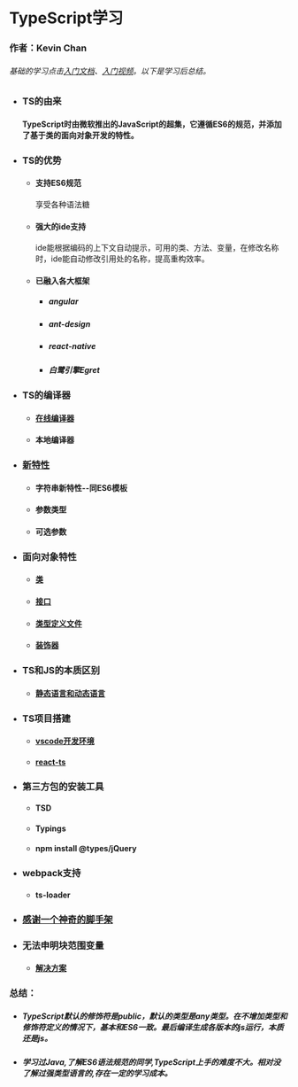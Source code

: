 # **TypeScript学习**
### 作者：Kevin Chan
###### *基础的学习点击[入门文档](https://ts.xcatliu.com/)、[入门视频](https://www.imooc.com/learn/763)。以下是学习后总结。* 

* ### TS的由来

    #### TypeScript时由微软推出的JavaScript的超集，它遵循ES6的规范，并添加了基于类的面向对象开发的特性。

* ### TS的优势

    * #### 支持ES6规范

        享受各种语法糖

    * #### 强大的ide支持

       ide能根据编码的上下文自动提示，可用的类、方法、变量，在修改名称时，ide能自动修改引用处的名称，提高重构效率。

    * #### 已融入各大框架

        * ##### angular
        * ##### ant-design
        * ##### react-native
        * ##### 白鹭引擎Egret

* ### TS的编译器

    * #### [在线编译器](http://www.typescriptlang.org/play/index.html)
    * #### 本地编译器

* ### [新特性](./detail/NEWFEATURES.md)

    * #### 字符串新特性--同ES6模板
    * #### 参数类型
    * #### 可选参数

* ### 面向对象特性

    * #### [类](./detail/CLASS.md)
    * #### [接口](./detail/INTERFACE.md)
    * #### [类型定义文件](https://github.com/DefinitelyTyped/DefinitelyTyped)
    * #### [装饰器](https://zhuanlan.zhihu.com/p/22277764)

* ### TS和JS的本质区别

    * #### [静态语言和动态语言](./detail/DYNAMICVSSTATIC.md)

* ### TS项目搭建

    * #### [vscode开发环境](https://zhuanlan.zhihu.com/p/21611724)
    * #### [react-ts](https://www.zhihu.com/question/38838053)

* ### 第三方包的安装工具

    * #### TSD
    * #### Typings
    * #### npm install @types/jQuery

* ### webpack支持

    *   #### ts-loader

* ### [感谢一个神奇的脚手架](https://github.com/nestjs/nest)

* ### 无法申明块范围变量 

    * #### [解决方案](https://www.jianshu.com/p/78268bd9af0a)

### 总结：

   * ##### *TypeScript默认的修饰符是public，默认的类型是any类型。在不增加类型和修饰符定义的情况下，基本和ES6一致。最后编译生成各版本的js运行，本质还是js*。
   * ##### *学习过Java,了解ES6语法规范的同学,TypeScript上手的难度不大。相对没了解过强类型语言的,存在一定的学习成本。*